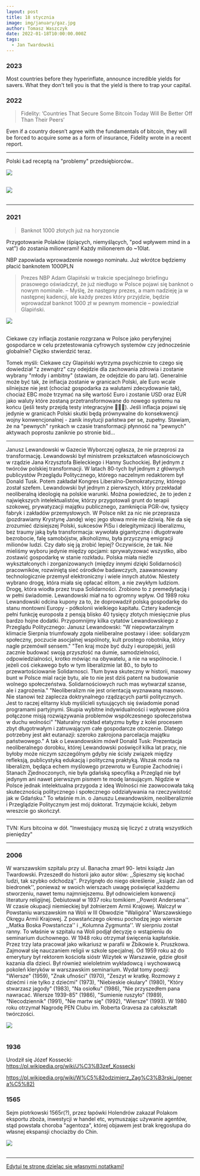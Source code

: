 ```yaml
---
layout: post
title: 18 stycznia
image: img/january/gaz.jpg
author: Tomasz Waszczyk
date: 2022-01-18T10:00:00.000Z
tags:
  - Jan Twardowski
---
```


### 2023

Most countries before they hyperinflate, announce incredible yields for savers. What they don't tell you is that the yield is there to trap your capital.

### 2022

> Fidelity: ‘Countries That Secure Some Bitcoin Today Will Be Better Off Than Their Peers’

Even if a country doesn’t agree with the fundamentals of bitcoin, they will be forced to acquire some as a form of insurance, Fidelity wrote in a recent report.

---

Polski Ład receptą na "problemy" przedsiębiorców..

<img src="./img/january/gaz.jpg"><br><br>

<img src="./img/january/socjalizm.png"><br><br>

---

### 2021

> Banknot 1000 złotych już na horyzoncie

Przygotowanie Polaków (śpiących, niemyślących, "pod wpływem mind in a vat") do zostania milionerami! Każdy milionerem do ~10lat.

NBP zapowiada wprowadzenie nowego nominału. Już wkrótce będziemy płacić banknotem 1000PLN

> Prezes NBP Adam Glapiński w trakcie specjalnego briefingu prasowego oświadczył, że już niedługo w Polsce pojawi się banknot o nowym nominale. – Myślę, że następny prezes, a mam nadzieję ja w następnej kadencji, ale każdy prezes który przyjdzie, będzie wprowadzał banknot 1000 zł w pewnym momencie – powiedział Glapiński.

<img src="./img/january/pln500.jpg"><br><br>

Ciekawe czy inflacja zostanie rozgrzana w Polsce jako peryferyjnej gospodarce w celu przetestowania cyfrowych systemów czy jednocześnie globalnie? Ciężko stwierdzić teraz.

Tomek myśli: Ciekawe czy Glapiński wytrzyma psychicznie to czego się dowiedział "z zewnątrz" czy odejdzie dla zachowania zdrowia i zostanie wybrany "młody i ambitny" (stawiam, że odejdzie do paru lat). Generalnie może być tak, że inflacja zostanie w granicach Polski, ale Euro wcale silniejsze nie jest (chociaż gospodarka za walutami zdecydowanie tak), chociaż EBC może trzymać na siłę wartość Euro i zostanie USD oraz EUR jako waluty które zostaną przetransformowane do nowego systemu na końcu (jeśli testy przejdą testy integracyjne 🚀🚀🚀). Jeśli inflacja pojawi się jedynie w granicach Polski skutki będą prównywalne do konsekwencji wojny konwencjonalnej - zanik insytucji państwa per se, zupełny. Stawiam, że na "pewnych" rynkach w czasie transformacji płynność na "pewnych" aktywach poprostu zaniknie po stronie bid...

---

Janusz Lewandowski w Gazecie Wyborczej ogłasza, że nie przeprosi za transformację. Lewandowski był ministrem przekształceń własnościowych w rządzie Jana Krzysztofa Bieleckiego i Hanny Suchockiej. Był jednym z twórców polskiej transformacji. W latach 80-tych był jednym z głównych publicystów Przeglądu Politycznego, którego naczelnym redaktorem był Donald Tusk. Potem zakładał Kongres Liberalno-Demokratyczny, którego został szefem. Lewandowski był jednym z pierwszych, który przekładał neoliberalną ideologię na polskie warunki. Można powiedzieć, że to jeden z największych intelektualistów, którzy przygotowali grunt do terapii szokowej, prywatyzacji majątku publicznego, zamknięcia PGR-ów, tysięcy fabryk i zakładów przemysłowych. 
W Polsce nikt za nic nie przeprasza (pozdrawiamy Krystynę Jandę) więc jego słowa mnie nie dziwią. Nie da się zrozumieć dzisiejszej Polski, sukcesów PiSu i delegitymizacji liberalizmu, bez traumy jaką była transformacja: wywołała gigantyczne i długotrwałe bezrobocie, falę samobójstw, alkoholizmu, była przyczyną emigracji milionów ludzi. Czy dało się ją zrobić lepiej? Oczywiście, że tak. Nie mieliśmy wyboru jedynie między opcjami: sprywatyzować wszystko, albo zostawić gospodarkę w stanie rozkładu. Polska miała nieźle wykształconych i zorganizowanych (między innymi dzięki Solidarności) pracowników, rozwiniętą sieć ośrodków badawczych, zaawansowany technologicznie przemysł elektroniczny i wiele innych atutów. Niestety wybrano drogę, która miała się opłacać elitom, a nie zwykłym ludziom. Drogę, która wiodła przez trupa Solidarności. Zrobiono to z premedytacją i w pełni świadomie. Lewandowski miał na to ogromny wpływ. Od 1989 roku Lewandowski odcina kupony za to, że doprowadził polską gospodarkę do stanu montowni Europy - półkolonii wielkiego kapitału. Cztery kadencje pełni funkcję europosła z pensją blisko 40 tysięcy złotych miesięcznie plus bardzo hojne dodatki. 
Przypomnijmy kilka cytatów Lewandowskiego z Przeglądu Politycznego:
Janusz Lewandowski: 
"W niepowtarzalnym klimacie Sierpnia triumfowały zgoła nieliberalne postawy i idee: solidaryzm społeczny, poczucie asocjalnej wspólnoty, kult prostego robotnika, który nagle przemówił sensem."
"Ten kraj może być duży i europejski, jeśli zacznie budować swoją przyszłość na dumie, samodzielności, odpowiedzialności, krotko mówiąc na obywatelu, a nie na wspólnocie. I jeżeli coś ciekawego było w tym liberalizmie lat 80., to było to przewartościowanie Solidarnosci. Tłum bywa skuteczny w historii, masowy bunt w Polsce mial racje bytu, ale to nie jest dziś patent na budowanie wolnego społeczeństwa. Solidarnościowych ruch mas wytwarzał szanse, ale i zagrożenia."
"Neoliberalizm nie jest orientacją wyznawaną masowo. Nie stanowi też zaplecza doktrynalnego rządzących partii politycznych. Jest to raczej elitarny klub myślicieli sytuujących się świadomie ponad programami partyjnymi. Skupia wybitne indywidualności i wpływowe pióra połączone misją rozwiązywania problemów współczesnego społeczeństwa w duchu wolności" 
"Naturalny rozkład etatyzmu byłby z kolei procesem zbyt długotrwałym i zatruwającym całe gospodarcze otoczenie. Dlatego potrzebny jest akt eutanazji: szeroko zakrojona parcelacja majątku państwowego."
A tak o Lewandowskim mówił Donald Tusk:
Prezentacja neoliberalnego dorobku, której Lewandowski poświęcił kilka lat pracy, nie byłoby może niczym szczególnym gdyby nie ścisły związek między refleksją, publicystyką edukacją i polityczną praktyką. Wszak moda na liberalizm, będąca echem myślowego przewrotu w Europie Zachodniej i Stanach Zjednoczonych, nie była gdańską specyfiką a Przegląd nie był jedynym ani nawet pierwszym pismem te modę lansującym. Nigdzie w Polsce jednak intelektualna przygoda z ideą Wolności nie zaowocowała taką skutecznością politycznego i społecznego oddziaływania na rzeczywistość jak w Gdańsku."
To właśnie m.in. o Januszu Lewandowskim, neoliberalizmie i Przeglądzie Politycznym jest mój doktorat. Trzymajcie kciuki, żebym wreszcie go skończył.

---

TVN: Kurs bitcoina w dół. "Inwestujący muszą się liczyć z utratą wszystkich pieniędzy"

---

### 2006

W warszawskim szpitalu przy ul. Banacha zmarł 90- letni ksiądz Jan Twardowski.
Przeszedł do historii jako autor słów: ,,Śpieszmy się kochać ludzi, tak szybko odchodzą''. Przylgnęło do niego określenie ,,ksiądz Jan od biedronek'', ponieważ w swoich wierszach uwagę poświęcał każdemu stworzeniu, nawet temu najmniejszemu. Był odnowicielem konwencji literatury religijnej. Debiutował w 1937 roku tomikiem ,,Powrót Andersena''. W czasie okupacji niemieckiej był żołnierzem Armii Krajowej. Walczył w Powstaniu warszawskim na Woli w III Obwodzie "Waligóra" Warszawskiego Okręgu Armii Krajowej. Z powstańczego okresu pochodzę jego wiersze ,,Matka Boska Powstańcza'' i ,,Kolumna Zygmunta''. W sierpniu został ranny. To właśnie w szpitalu na Woli podjął decyzję o wstąpieniu do seminarium duchownego. W 1948 roku otrzymał święcenia kapłańskie. Przez trzy lata pracował jako wikariusz w parafii w Żbikowie k. Pruszkowa. Zajmował się nauczaniem religii w szkole specjalnej. Od 1959 roku aż do emerytury był rektorem kościoła sióstr Wizytek w Warszawie, gdzie głosił kazania dla dzieci. Był również wieloletnim wykładowcą i wychowawcą pokoleń kleryków w warszawskim seminarium. Wydał tomy poezji: "Wiersze" (1959), "Znak ufności" (1970), "Zeszyt w kratkę. Rozmowy z dziećmi i nie tylko z dziećmi" (1973), "Niebieskie okulary" (1980), "Który stwarzasz jagody" (1983), "Na osiołku" (1986), "Nie przyszedłem pana nawracać. Wiersze 1939-85" (1986), "Sumienie ruszyło" (1989), "Niecodziennik" (1991), "Nie martw się" (1992), "Wiersze" (1993). W 1980 roku otrzymał Nagrodę PEN Clubu im. Roberta Gravesa za całokształt twórczości.

<img src="./img/january/twardowski.jpg"/><br><br>

### 1936

Urodził się Józef Kossecki: https://pl.wikipedia.org/wiki/J%C3%B3zef_Kossecki

https://pl.wikipedia.org/wiki/W%C5%82odzimierz_Zag%C3%B3rski_(genera%C5%82)

### 1565

Sejm piotrkowski 1565r(?), przez łapówki Holendrów zakazał Polakom eksportu zboża, inwestycji w handel etc, wymuszając używanie agentów, stąd powstała choroba "agentoza", której objawem jest brak kręgosłupa do własnej ekspansji chociażby do Chin.

<img src="./img/january/sejm_piotrkowski.png"><br><br>

---

<a href="https://github.com/TomaszWaszczyk/historia.waszczyk.com/edit/master/src/content/january-18.md" target="_blank">Edytuj tę stronę dzieląc się własnymi notatkami!</a>
